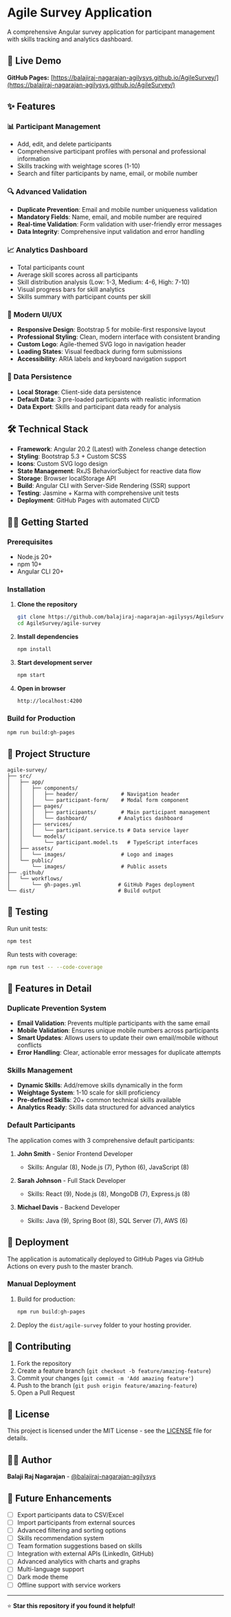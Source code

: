 # Agile Survey Application

A comprehensive Angular survey application for participant management with skills tracking and analytics dashboard.

## 🚀 Live Demo

**GitHub Pages:** [https://balajiraj-nagarajan-agilysys.github.io/AgileSurvey/](https://balajiraj-nagarajan-agilysys.github.io/AgileSurvey/)

## ✨ Features

### 📊 **Participant Management**
- Add, edit, and delete participants
- Comprehensive participant profiles with personal and professional information
- Skills tracking with weightage scores (1-10)
- Search and filter participants by name, email, or mobile number

### 🔍 **Advanced Validation**
- **Duplicate Prevention**: Email and mobile number uniqueness validation
- **Mandatory Fields**: Name, email, and mobile number are required
- **Real-time Validation**: Form validation with user-friendly error messages
- **Data Integrity**: Comprehensive input validation and error handling

### 📈 **Analytics Dashboard**
- Total participants count
- Average skill scores across all participants
- Skill distribution analysis (Low: 1-3, Medium: 4-6, High: 7-10)
- Visual progress bars for skill analytics
- Skills summary with participant counts per skill

### 🎨 **Modern UI/UX**
- **Responsive Design**: Bootstrap 5 for mobile-first responsive layout
- **Professional Styling**: Clean, modern interface with consistent branding
- **Custom Logo**: Agile-themed SVG logo in navigation header
- **Loading States**: Visual feedback during form submissions
- **Accessibility**: ARIA labels and keyboard navigation support

### 💾 **Data Persistence**
- **Local Storage**: Client-side data persistence
- **Default Data**: 3 pre-loaded participants with realistic information
- **Data Export**: Skills and participant data ready for analysis

## 🛠️ Technical Stack

- **Framework**: Angular 20.2 (Latest) with Zoneless change detection
- **Styling**: Bootstrap 5.3 + Custom SCSS
- **Icons**: Custom SVG logo design
- **State Management**: RxJS BehaviorSubject for reactive data flow
- **Storage**: Browser localStorage API
- **Build**: Angular CLI with Server-Side Rendering (SSR) support
- **Testing**: Jasmine + Karma with comprehensive unit tests
- **Deployment**: GitHub Pages with automated CI/CD

## 🏃‍♂️ Getting Started

### Prerequisites
- Node.js 20+ 
- npm 10+
- Angular CLI 20+

### Installation

1. **Clone the repository**
   ```bash
   git clone https://github.com/balajiraj-nagarajan-agilysys/AgileSurvey.git
   cd AgileSurvey/agile-survey
   ```

2. **Install dependencies**
   ```bash
   npm install
   ```

3. **Start development server**
   ```bash
   npm start
   ```

4. **Open in browser**
   ```
   http://localhost:4200
   ```

### Build for Production

```bash
npm run build:gh-pages
```

## 📁 Project Structure

```
agile-survey/
├── src/
│   ├── app/
│   │   ├── components/
│   │   │   ├── header/              # Navigation header
│   │   │   └── participant-form/    # Modal form component
│   │   ├── pages/
│   │   │   ├── participants/        # Main participant management
│   │   │   └── dashboard/          # Analytics dashboard
│   │   ├── services/
│   │   │   └── participant.service.ts # Data service layer
│   │   └── models/
│   │       └── participant.model.ts   # TypeScript interfaces
│   ├── assets/
│   │   └── images/                  # Logo and images
│   └── public/
│       └── images/                  # Public assets
├── .github/
│   └── workflows/
│       └── gh-pages.yml            # GitHub Pages deployment
└── dist/                           # Build output
```

## 🧪 Testing

Run unit tests:
```bash
npm test
```

Run tests with coverage:
```bash
npm run test -- --code-coverage
```

## 🔧 Features in Detail

### Duplicate Prevention System
- **Email Validation**: Prevents multiple participants with the same email
- **Mobile Validation**: Ensures unique mobile numbers across participants
- **Smart Updates**: Allows users to update their own email/mobile without conflicts
- **Error Handling**: Clear, actionable error messages for duplicate attempts

### Skills Management
- **Dynamic Skills**: Add/remove skills dynamically in the form
- **Weightage System**: 1-10 scale for skill proficiency
- **Pre-defined Skills**: 20+ common technical skills available
- **Analytics Ready**: Skills data structured for advanced analytics

### Default Participants
The application comes with 3 comprehensive default participants:

1. **John Smith** - Senior Frontend Developer
   - Skills: Angular (8), Node.js (7), Python (6), JavaScript (8)
   
2. **Sarah Johnson** - Full Stack Developer  
   - Skills: React (9), Node.js (8), MongoDB (7), Express.js (8)
   
3. **Michael Davis** - Backend Developer
   - Skills: Java (9), Spring Boot (8), SQL Server (7), AWS (6)

## 🚀 Deployment

The application is automatically deployed to GitHub Pages via GitHub Actions on every push to the master branch.

### Manual Deployment

1. Build for production:
   ```bash
   npm run build:gh-pages
   ```

2. Deploy the `dist/agile-survey` folder to your hosting provider.

## 🤝 Contributing

1. Fork the repository
2. Create a feature branch (`git checkout -b feature/amazing-feature`)
3. Commit your changes (`git commit -m 'Add amazing feature'`)
4. Push to the branch (`git push origin feature/amazing-feature`)
5. Open a Pull Request

## 📝 License

This project is licensed under the MIT License - see the [LICENSE](LICENSE) file for details.

## 👨‍💻 Author

**Balaji Raj Nagarajan** - [@balajiraj-nagarajan-agilysys](https://github.com/balajiraj-nagarajan-agilysys)

## 🎯 Future Enhancements

- [ ] Export participants data to CSV/Excel
- [ ] Import participants from external sources
- [ ] Advanced filtering and sorting options
- [ ] Skills recommendation system
- [ ] Team formation suggestions based on skills
- [ ] Integration with external APIs (LinkedIn, GitHub)
- [ ] Advanced analytics with charts and graphs
- [ ] Multi-language support
- [ ] Dark mode theme
- [ ] Offline support with service workers

---

⭐ **Star this repository if you found it helpful!**
